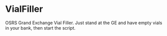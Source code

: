 # VialFiller

OSRS Grand Exchange Vial Filler. Just stand at the GE and have empty vials in your bank, then start the script. 
